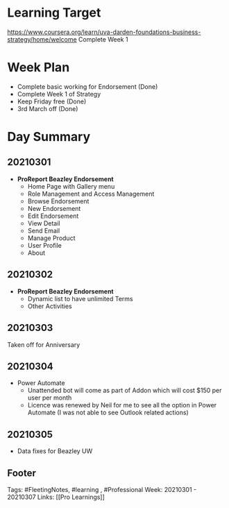 # Learning Target
https://www.coursera.org/learn/uva-darden-foundations-business-strategy/home/welcome
Complete Week 1 

# Week Plan
- Complete basic working for Endorsement (Done)
- Complete Week 1 of Strategy 
- Keep Friday free (Done)
- 3rd March off (Done)

# Day Summary
## 20210301
- **ProReport Beazley Endorsement**
	- Home Page with Gallery menu
	- Role Management and Access Management
	- Browse Endorsement
	- New Endorsement
	- Edit Endorsement
	- View Detail
	- Send Email
	- Manage Product
	- User Profile
	- About

## 20210302
- **ProReport Beazley Endorsement**
	- Dynamic list to have unlimited Terms
	- Other Activities
	
## 20210303
Taken off for Anniversary

## 20210304
- Power Automate
	- Unattended bot will come as part of Addon which will cost $150 per user per month
	- Licence was renewed by Neil for me to see all the option in Power Automate (I was not able to see Outlook related actions)

## 20210305
- Data fixes for Beazley UW

## Footer

Tags: #FleetingNotes, #learning , #Professional
Week: 20210301 - 20210307
Links: [[Pro Learnings]]


<!--
Comment - 
-->
<!--stackedit_data:
eyJoaXN0b3J5IjpbLTI4MzQ5NDU5MCwtODg3NzY0MTIwLDEzMz
IzNzUyNzAsLTE0MTExNDU1MDAsNTQ0Njg0MjMwLDc0NDM0MDM4
OF19
-->